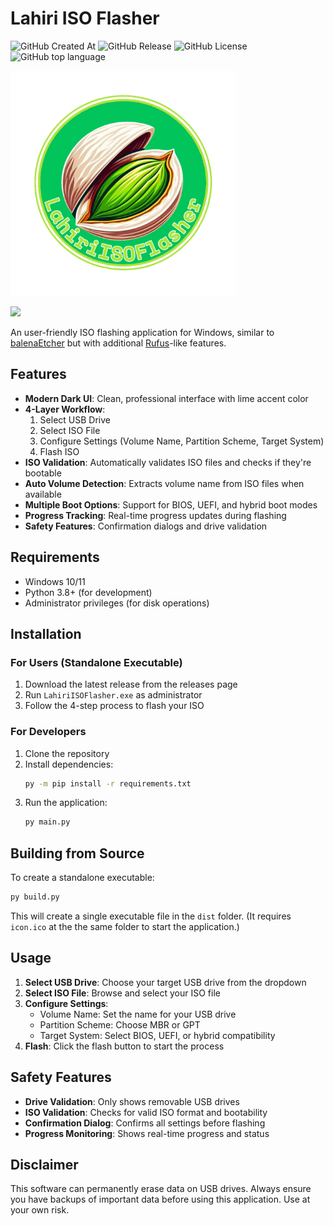# Lahiri ISO Flasher

<img alt="GitHub Created At" src="https://img.shields.io/github/created-at/MYTAditya/LahiriISOFlasher?color=%238a2be2"> <img alt="GitHub Release" src="https://img.shields.io/github/v/release/MYTAditya/LahiriISOFlasher?color=%23a9e43a"> <img alt="GitHub License" src="https://img.shields.io/github/license/MYTAditya/LahiriISOFlasher?color=orange"> <img alt="GitHub top language" src="https://img.shields.io/badge/language-Python-blue">

<img src="https://github.com/MYTAditya/LahiriISOFlasher/blob/master/ui/icon.png" alt="icon" width="360">

[![](https://img.youtube.com/vi/OvTpKhZJLkU/0.jpg)](https://youtu.be/OvTpKhZJLkU?si=k-NAldYZvZr8qiiC)


An user-friendly ISO flashing application for Windows, similar to [balenaEtcher](https://github.com/balena-io/etcher) but with additional [Rufus](https://github.com/pbatard/rufus)-like features.

## Features

- **Modern Dark UI**: Clean, professional interface with lime accent color
- **4-Layer Workflow**: 
  1. Select USB Drive
  2. Select ISO File
  3. Configure Settings (Volume Name, Partition Scheme, Target System)
  4. Flash ISO
- **ISO Validation**: Automatically validates ISO files and checks if they're bootable
- **Auto Volume Detection**: Extracts volume name from ISO files when available
- **Multiple Boot Options**: Support for BIOS, UEFI, and hybrid boot modes
- **Progress Tracking**: Real-time progress updates during flashing
- **Safety Features**: Confirmation dialogs and drive validation

## Requirements

- Windows 10/11
- Python 3.8+ (for development)
- Administrator privileges (for disk operations)

## Installation

### For Users (Standalone Executable)
1. Download the latest release from the releases page
2. Run `LahiriISOFlasher.exe` as administrator
3. Follow the 4-step process to flash your ISO

### For Developers
1. Clone the repository
2. Install dependencies:
   ```bash
   py -m pip install -r requirements.txt
   ```
3. Run the application:
   ```bash
   py main.py
   ```

## Building from Source

To create a standalone executable:

```bash
py build.py
```

This will create a single executable file in the `dist` folder. (It requires `icon.ico` at the the same folder to start the application.)

## Usage

1. **Select USB Drive**: Choose your target USB drive from the dropdown
2. **Select ISO File**: Browse and select your ISO file
3. **Configure Settings**:
   - Volume Name: Set the name for your USB drive
   - Partition Scheme: Choose MBR or GPT
   - Target System: Select BIOS, UEFI, or hybrid compatibility
4. **Flash**: Click the flash button to start the process

## Safety Features

- **Drive Validation**: Only shows removable USB drives
- **ISO Validation**: Checks for valid ISO format and bootability
- **Confirmation Dialog**: Confirms all settings before flashing
- **Progress Monitoring**: Shows real-time progress and status

## Disclaimer

This software can permanently erase data on USB drives. Always ensure you have backups of important data before using this application. Use at your own risk.
